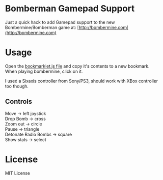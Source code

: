 # Bomberman Gamepad Support

Just a quick hack to add Gamepad support to the new Bombermine/Bomberman game at: [http://bombermine.com](http://bombermine.com)


# Usage
Open the [bookmarklet.js file](bookmarklet.js) and copy it's contents to a new bookmark. When playing bombermine, click on it.

I used a Sixaxis controller from Sony/PS3, should work with XBox controller too though.

## Controls

Move                 -> left joystick<br>
Drop Bomb            -> cross<br>
Zoom out             -> circle<br>
Pause                -> triangle<br>
Detonate Radio Bombs -> square<br>
Show stats           -> select<br>

# License

MIT License
